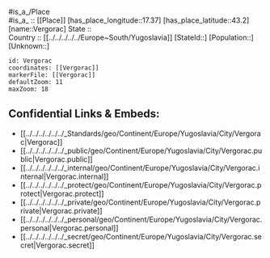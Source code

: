 ﻿---
location: [43.2,17.37] 
mapzoom: [7,12] 
mapmarker: city 
type: City
tags:
- geo/City


SpocWebEntityId: 35248
isDeleted: false
confidential: public

---
#is_a_/Place  
#is_a_ :: [[Place]] 
[has_place_longitude::17.37] 
[has_place_latitude::43.2] 
[name::Vergorac] 
State ::  
Country :: [[../../../../../Europe~South/Yugoslavia]] 
[StateId::] 
[Population::] 
[Unknown::] 


```leaflet
id: Vergorac
coordinates: [[Vergorac]] 
markerFile: [[Vergorac]] 
defaultZoom: 11 
maxZoom: 18
```


## Confidential Links & Embeds: 
- [[../../../../../../_Standards/geo/Continent/Europe/Yugoslavia/City/Vergorac|Vergorac]] 
- [[../../../../../../_public/geo/Continent/Europe/Yugoslavia/City/Vergorac.public|Vergorac.public]] 
- [[../../../../../../_internal/geo/Continent/Europe/Yugoslavia/City/Vergorac.internal|Vergorac.internal]] 
- [[../../../../../../_protect/geo/Continent/Europe/Yugoslavia/City/Vergorac.protect|Vergorac.protect]] 
- [[../../../../../../_private/geo/Continent/Europe/Yugoslavia/City/Vergorac.private|Vergorac.private]] 
- [[../../../../../../_personal/geo/Continent/Europe/Yugoslavia/City/Vergorac.personal|Vergorac.personal]] 
- [[../../../../../../_secret/geo/Continent/Europe/Yugoslavia/City/Vergorac.secret|Vergorac.secret]] 
